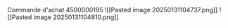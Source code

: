
Commande d'achat 4500000195
![[Pasted image 20250131104737.png]]
![[Pasted image 20250131104810.png]]
